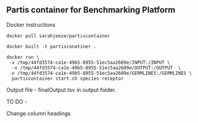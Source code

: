 ## Partis container for Benchmarking Platform

Docker instructions 




```docker pull sarahjeeze/partiscontainer```

```docker built -t partisconatiner . ```

```docker run \ ``` \
   ```  -v /tmp/44fd3574-ca1e-49b5-8955-51ec5aa2609e/INPUT:/INPUT \ ``` \
  ```   -v /tmp/44fd3574-ca1e-49b5-8955-51ec5aa2609e/OUTPUT:/OUTPUT  \  ```\
   ```  -v /tmp/44fd3574-ca1e-49b5-8955-51ec5aa2609e/GERMLINES:/GERMLINES \ ```\
  ```   partiscontainer start.sh species receptor  ```


Output file - finalOutput.tsv in output folder.


TO DO - 

Change column headings
